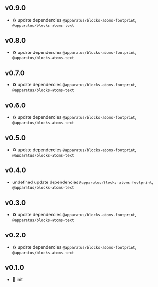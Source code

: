 ## v0.9.0

* ♻️ update dependencies `@apparatus/blocks-atoms-footprint`, `@apparatus/blocks-atoms-text`

## v0.8.0

* ♻️ update dependencies `@apparatus/blocks-atoms-footprint`, `@apparatus/blocks-atoms-text`

## v0.7.0

* ♻️ update dependencies `@apparatus/blocks-atoms-footprint`, `@apparatus/blocks-atoms-text`

## v0.6.0

* ♻️ update dependencies `@apparatus/blocks-atoms-footprint`, `@apparatus/blocks-atoms-text`

## v0.5.0

* ♻️ update dependencies `@apparatus/blocks-atoms-footprint`, `@apparatus/blocks-atoms-text`

## v0.4.0

* undefined update dependencies `@apparatus/blocks-atoms-footprint`, `@apparatus/blocks-atoms-text`

## v0.3.0

* ♻️ update dependencies `@apparatus/blocks-atoms-footprint`, `@apparatus/blocks-atoms-text`

## v0.2.0

* ♻️ update dependencies `@apparatus/blocks-atoms-footprint`, `@apparatus/blocks-atoms-text`

## v0.1.0

* 🐣 init
